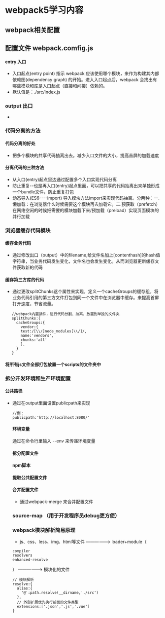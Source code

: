 # webpack5学习内容

## webpack相关配置

## 配置文件 webpack.comfig.js

#### entry 入口
- 入口起点(entry point) 指示 webpack 应该使用哪个模块，来作为构建其内部 依赖图(dependency graph) 的开始。进入入口起点后，webpack 会找出有哪些模块和库是入口起点（直接和间接）依赖的。
- 默认值是：./src/index.js

### output 出口
- 




### 代码分离的方法
#### 代码分离的好处
- 把多个模块的共享代码抽离出去，减少入口文件的大小，提高首屏的加载速度
#### 分离代码的三种方法
- 从入口(entry)起点里边通过配置多个入口实现代码分离
- 防止重复--也是再入口(entry)起点里面，可以把共享的代码抽离出来单独形成一个bundle文件，防止重复打包
- 动态导入(ES6----import) 导入模块方法import来实现代码抽离。分两种：一.懒加载：在浏览器什么时候需要这个模块再去加载它。二.预获取（prefetch）在网络空闲的时候把需要的模块加载下来/预加载（preload）实现页面模块的并行加载 


### 浏览器缓存代码模块
#### 缓存业务代码
- 通过修改出口（output）中的filename,给文件名加上[contenthash]的hash值字符串，当业务代码发生变化，文件名也会发生变化。从而浏览器更新缓存文件获取新的代码
#### 缓存第三方库的代码
- 通过更改splitChunks这个属性来实现，定义一个cacheGroups的缓存组，将业务代码引用的第三方文件打包到同一个文件中在浏览器中缓存。来提高首屏打开速度，节省流量。
 ```
    //webpack内置插件，进行代码分割、抽离，放置到单独的文件夹
    splitChunks:{  
      cacheGroups:{  
        vendor:{  
        test:/[\\/]node_modules[\\/]/,  
        name:'vendors',  
        chunks:'all'  
        },  
      }  
    }  
 ```
#### 将所有js文件全部打包放置一个scripts的文件夹中

### 拆分开发环境和生产环境配置
#### 公共路径
- 通过在output里面设置publicpath来实现
  ```
  //例：
  publicpath:'http://localhost:8080/'
  
  ```
  #### 环境变量
  通过在命令行里输入 --env 来传递环境变量
  #### 拆分配置文件
  #### npm脚本
  #### 提取公共配置文件
  #### 合并配置文件
  - 通过webpack-merge 来合并配置文件

  ### source-map （用于开发程序员debug更方便）


  ### webpack模块解析简易原理
  - js、css、less、img、html等文件 ——————> loader+module（
  ```
  compiler
  resolvers
  enhanced-resolve

  ```
  ）  ——————>  模块化的文件
  ```
  // 模块解析
  resolve:{
    alias:{
      '@':path.resolve(__dirname,'./src')
    },
    // 外部扩展优先执行前面的文件类型
    extensions:['.json','.js','.vue']
  }

  ```



